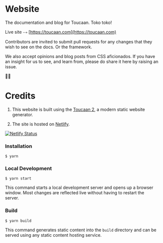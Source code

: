 # Website

The documentation and blog for Toucaan. Toko toko!

Live site ⤏ [https://toucaan.com](https://toucaan.com)

Contributors are invited to submit pull requests for any changes that they wish to see on the docs. Or the framework. 

We also accept opinions and blog posts from CSS aficionados. If you have an insight for us to see, and learn from, please do share it here by raising an issue.

🙏🏻


# Credits

1. This website is built using the [Toucaan 2](https://docusaurus.io/), a modern static website generator.

2. The site is hosted on [Netlify](https://www.netlify.com/).

[![Netlify Status](https://api.netlify.com/api/v1/badges/c7a090f0-6b24-438c-89da-52ee83f66731/deploy-status)](https://app.netlify.com/sites/serene-rosalind-8c5a76/deploys)

### Installation

```
$ yarn
```

### Local Development

```
$ yarn start
```

This command starts a local development server and opens up a browser window. Most changes are reflected live without having to restart the server.

### Build

```
$ yarn build
```

This command generates static content into the `build` directory and can be served using any static content hosting service.

